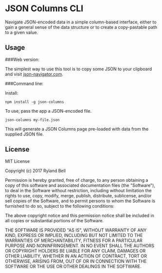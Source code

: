 # JSON Columns CLI

Navigate JSON-encoded data in a simple column-based interface, either to gain a general sense of the data structure or to create a copy-pastable path to a given value. 

## Usage

###Web version:

The simplest way to use this tool is to copy some JSON to your clipboard and visit [json-navigator.com](http://json-navigator.com).

###Command line:

Install:

`npm install -g json-columns`

To use, pass the app a JSON-encoded file.

`json-columns my-file.json`

This will generate a JSON Columns page pre-loaded with data from the supplied JSON file.

## License

MIT License

Copyright (c) 2017 Ryland Bell

Permission is hereby granted, free of charge, to any person obtaining a copy
of this software and associated documentation files (the "Software"), to deal
in the Software without restriction, including without limitation the rights
to use, copy, modify, merge, publish, distribute, sublicense, and/or sell
copies of the Software, and to permit persons to whom the Software is
furnished to do so, subject to the following conditions:

The above copyright notice and this permission notice shall be included in all
copies or substantial portions of the Software.

THE SOFTWARE IS PROVIDED "AS IS", WITHOUT WARRANTY OF ANY KIND, EXPRESS OR
IMPLIED, INCLUDING BUT NOT LIMITED TO THE WARRANTIES OF MERCHANTABILITY,
FITNESS FOR A PARTICULAR PURPOSE AND NONINFRINGEMENT. IN NO EVENT SHALL THE
AUTHORS OR COPYRIGHT HOLDERS BE LIABLE FOR ANY CLAIM, DAMAGES OR OTHER
LIABILITY, WHETHER IN AN ACTION OF CONTRACT, TORT OR OTHERWISE, ARISING FROM,
OUT OF OR IN CONNECTION WITH THE SOFTWARE OR THE USE OR OTHER DEALINGS IN THE
SOFTWARE.